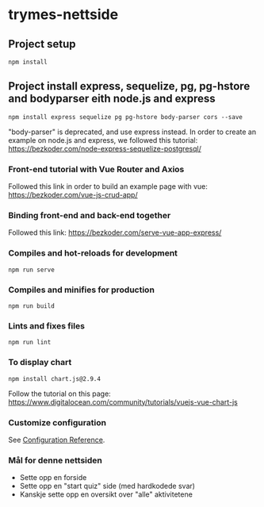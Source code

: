 # trymes-nettside

## Project setup
```
npm install
```

## Project install express, sequelize, pg, pg-hstore and bodyparser eith node.js and express
```
npm install express sequelize pg pg-hstore body-parser cors --save
```
"body-parser" is deprecated, and use express instead.
In order to create an example on node.js and express, we followed this tutorial: https://bezkoder.com/node-express-sequelize-postgresql/

### Front-end tutorial with Vue Router and Axios
Followed this link in order to build an example page with vue: https://bezkoder.com/vue-js-crud-app/

### Binding front-end and back-end together
Followed this link: https://bezkoder.com/serve-vue-app-express/


### Compiles and hot-reloads for development
```
npm run serve
```

### Compiles and minifies for production
```
npm run build
```

### Lints and fixes files
```
npm run lint
```

### To display chart
```
npm install chart.js@2.9.4
```
Follow the tutorial on this page: https://www.digitalocean.com/community/tutorials/vuejs-vue-chart-js

### Customize configuration
See [Configuration Reference](https://cli.vuejs.org/config/).


### Mål for denne nettsiden
* Sette opp en forside
* Sette opp en "start quiz" side (med hardkodede svar)
* Kanskje sette opp en oversikt over "alle" aktivitetene
